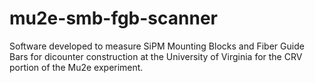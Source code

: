 # mu2e-smb-fgb-scanner
Software developed to measure SiPM Mounting Blocks and Fiber Guide Bars for dicounter construction at the University of Virginia for the CRV portion of the Mu2e experiment.

